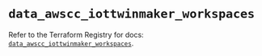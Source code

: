 # `data_awscc_iottwinmaker_workspaces`

Refer to the Terraform Registry for docs: [`data_awscc_iottwinmaker_workspaces`](https://registry.terraform.io/providers/hashicorp/awscc/0.70.0/docs/data-sources/iottwinmaker_workspaces).
